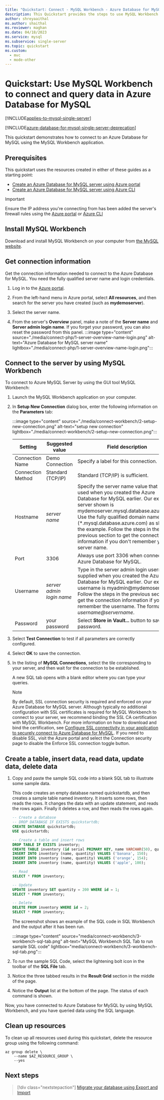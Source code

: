 ```yaml
---
title: "Quickstart: Connect - MySQL Workbench - Azure Database for MySQL"
description: This Quickstart provides the steps to use MySQL Workbench to connect and query data from Azure Database for MySQL.
author: shreyaaithal
ms.author: shaithal
ms.reviewer: maghan
ms.date: 04/18/2023
ms.service: mysql
ms.subservice: single-server
ms.topic: quickstart
ms.custom:
  - mvc
  - mode-other
---
```


# Quickstart: Use MySQL Workbench to connect and query data in Azure Database for MySQL

[!INCLUDE[applies-to-mysql-single-server](../includes/applies-to-mysql-single-server.md)]

[!INCLUDE[azure-database-for-mysql-single-server-deprecation](../includes/azure-database-for-mysql-single-server-deprecation.md)]

This quickstart demonstrates how to connect to an Azure Database for MySQL using the MySQL Workbench application.

## Prerequisites

This quickstart uses the resources created in either of these guides as a starting point:

- [Create an Azure Database for MySQL server using Azure portal](./quickstart-create-mysql-server-database-using-azure-portal.md)
- [Create an Azure Database for MySQL server using Azure CLI](./quickstart-create-mysql-server-database-using-azure-cli.md)

> [!IMPORTANT]  
> Ensure the IP address you're connecting from has been added the server's firewall rules using the [Azure portal](./how-to-manage-firewall-using-portal.md) or [Azure CLI](./how-to-manage-firewall-using-cli.md)

## Install MySQL Workbench

Download and install MySQL Workbench on your computer from [the MySQL website](https://dev.mysql.com/downloads/workbench/).

## Get connection information

Get the connection information needed to connect to the Azure Database for MySQL. You need the fully qualified server name and login credentials.

1. Log in to the [Azure portal](https://portal.azure.com/).

1. From the left-hand menu in Azure portal, select **All resources**, and then search for the server you have created (such as **mydemoserver**).

1. Select the server name.

1. From the server's **Overview** panel, make a note of the **Server name** and **Server admin login name**. If you forget your password, you can also reset the password from this panel.
 :::image type="content" source="./media/connect-php/1-server-overview-name-login.png" alt-text="Azure Database for MySQL server name" lightbox="./media/connect-php/1-server-overview-name-login.png":::

## Connect to the server by using MySQL Workbench

To connect to Azure MySQL Server by using the GUI tool MySQL Workbench:

1. Launch the MySQL Workbench application on your computer.

1. In **Setup New Connection** dialog box, enter the following information on the **Parameters** tab:

    :::image type="content" source="./media/connect-workbench/2-setup-new-connection.png" alt-text="setup new connection" lightbox="./media/connect-workbench/2-setup-new-connection.png":::

    | **Setting** | **Suggested value** | **Field description** |
    | --- | --- | --- |
    | Connection Name | Demo Connection | Specify a label for this connection. |
    | Connection Method | Standard (TCP/IP) | Standard (TCP/IP) is sufficient. |
    | Hostname | *server name* | Specify the server name value that was used when you created the Azure Database for MySQL earlier. Our example server shown is mydemoserver.mysql.database.azure.com. Use the fully qualified domain name (\*.mysql.database.azure.com) as shown in the example. Follow the steps in the previous section to get the connection information if you don't remember your server name. |
    | Port | 3306 | Always use port 3306 when connecting to Azure Database for MySQL. |
    | Username |  *server admin login name* | Type in the server admin login username supplied when you created the Azure Database for MySQL earlier. Our example username is myadmin@mydemoserver. Follow the steps in the previous section to get the connection information if you don't remember the username. The format is *username\@servername*.
    | Password | your password | Select **Store in Vault...** button to save the password. |
    
1. Select **Test Connection** to test if all parameters are correctly configured.

1. Select **OK** to save the connection.

1. In the listing of **MySQL Connections**, select the tile corresponding to your server, and then wait for the connection to be established.

      A new SQL tab opens with a blank editor where you can type your queries.

      > [!NOTE]  
      > By default, SSL connection security is required and enforced on your Azure Database for MySQL server. Although typically no additional configuration with SSL certificates is required for MySQL Workbench to connect to your server, we recommend binding the SSL CA certification with MySQL Workbench. For more information on how to download and bind the certification, see [Configure SSL connectivity in your application to securely connect to Azure Database for MySQL](./how-to-configure-ssl.md).  If you need to disable SSL, visit the Azure portal and select the Connection security page to disable the Enforce SSL connection toggle button.

## Create a table, insert data, read data, update data, delete data

1. Copy and paste the sample SQL code into a blank SQL tab to illustrate some sample data.

    This code creates an empty database named quickstartdb, and then creates a sample table named inventory. It inserts some rows, then reads the rows. It changes the data with an update statement, and reads the rows again. Finally it deletes a row, and then reads the rows again.

    ```sql
    -- Create a database
    -- DROP DATABASE IF EXISTS quickstartdb;
    CREATE DATABASE quickstartdb;
    USE quickstartdb;
    
    -- Create a table and insert rows
    DROP TABLE IF EXISTS inventory;
    CREATE TABLE inventory (id serial PRIMARY KEY, name VARCHAR(50), quantity INTEGER);
    INSERT INTO inventory (name, quantity) VALUES ('banana', 150);
    INSERT INTO inventory (name, quantity) VALUES ('orange', 154);
    INSERT INTO inventory (name, quantity) VALUES ('apple', 100);
    
    -- Read
    SELECT * FROM inventory;
    
    -- Update
    UPDATE inventory SET quantity = 200 WHERE id = 1;
    SELECT * FROM inventory;
    
    -- Delete
    DELETE FROM inventory WHERE id = 2;
    SELECT * FROM inventory;
    ```

    The screenshot shows an example of the SQL code in SQL Workbench and the output after it has been run.

    :::image type="content" source="media/connect-workbench/3-workbench-sql-tab.png" alt-text="MySQL Workbench SQL Tab to run sample SQL code" lightbox="media/connect-workbench/3-workbench-sql-tab.png":::

1. To run the sample SQL Code, select the lightening bolt icon in the toolbar of the **SQL File** tab.

1. Notice the three tabbed results in the **Result Grid** section in the middle of the page.

1. Notice the **Output** list at the bottom of the page. The status of each command is shown.

Now, you have connected to Azure Database for MySQL by using MySQL Workbench, and you have queried data using the SQL language.

## Clean up resources

To clean up all resources used during this quickstart, delete the resource group using the following command:

```azurecli
az group delete \
    --name $AZ_RESOURCE_GROUP \
    --yes
```

## Next steps

> [!div class="nextstepaction"]
> [Migrate your database using Export and Import](./concepts-migrate-import-export.md)
